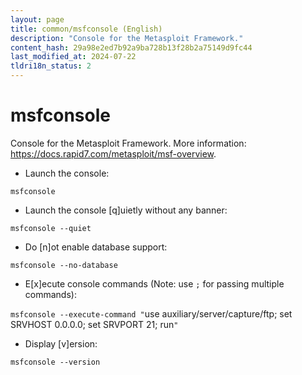 ```yaml
---
layout: page
title: common/msfconsole (English)
description: "Console for the Metasploit Framework."
content_hash: 29a98e2ed7b92a9ba728b13f28b2a75149d9fc44
last_modified_at: 2024-07-22
tldri18n_status: 2
---
```

# msfconsole

Console for the Metasploit Framework.
More information: <https://docs.rapid7.com/metasploit/msf-overview>.

- Launch the console:

`msfconsole`

- Launch the console [q]uietly without any banner:

`msfconsole --quiet`

- Do [n]ot enable database support:

`msfconsole --no-database`

- E[x]ecute console commands (Note: use `;` for passing multiple commands):

`msfconsole --execute-command "`<span class="tldr-var badge badge-pill bg-dark-lm bg-white-dm text-white-lm text-dark-dm font-weight-bold">use auxiliary/server/capture/ftp; set SRVHOST 0.0.0.0; set SRVPORT 21; run</span>`"`

- Display [v]ersion:

`msfconsole --version`
